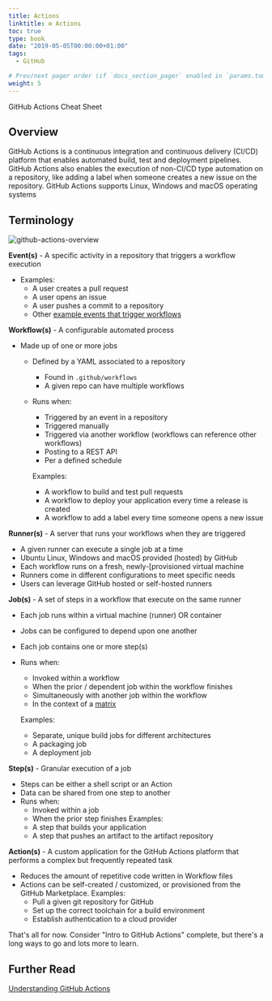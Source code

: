 ```yaml
---
title: Actions
linktitle: ⚙️ Actions
toc: true
type: book
date: "2019-05-05T00:00:00+01:00"
tags:
  - GitHub

# Prev/next pager order (if `docs_section_pager` enabled in `params.toml`)
weight: 5
---
```


GitHub Actions Cheat Sheet

<!--more-->

## Overview

GitHub Actions is a continuous integration and continuous delivery (CI/CD) platform that enables automated build, test and deployment pipelines. GitHub Actions also enables the execution of non-CI/CD type automation on a repository, like adding a label when someone creates a new issue on the repository.
GitHub Actions supports Linux, Windows and macOS operating systems

## Terminology

![github-actions-overview](/images/uploads/github-actions.png)


**Event(s)** - A specific activity in a repository that triggers a workflow execution
- Examples:
  - A user creates a pull request
  - A user opens an issue
  - A user pushes a commit to a repository
  - Other [example events that trigger workflows](https://docs.github.com/en/actions/using-workflows/events-that-trigger-workflows)

**Workflow(s)** - A configurable automated process
  - Made up of one or more jobs
    - Defined by a YAML associated to a repository
      - Found in `.github/workflows`
      - A given repo can have multiple workflows
    - Runs when:
      - Triggered by an event in a repository
      - Triggered manually
      - Triggered via another workflow (workflows can reference other workflows)
      - Posting to a REST API
      - Per a defined schedule
      
      Examples:
      - A workflow to build and test pull requests
      - A workflow to deploy your application every time a release is created
      - A workflow to add a label every time someone opens a new issue

**Runner(s)** - A server that runs your workflows when they are triggered
- A given runner can execute a single job at a time
- Ubuntu Linux, Windows and macOS provided (hosted) by GitHub
- Each workflow runs on a fresh, newly-[provisioned virtual machine
- Runners come in different configurations to meet specific needs
- Users can leverage GitHub hosted or self-hosted runners

**Job(s)** - A set of steps in a workflow that execute on the same runner
- Each job runs within a virtual machine (runner) OR container
- Jobs can be configured to depend upon one another
- Each job contains one or more step(s)
- Runs when:
  - Invoked within a workflow
  - When the prior / dependent job within the workflow finishes
  - Simultaneously with another job within the workflow
  - In the context of a [matrix](https://docs.github.com/en/actions/using-jobs/using-a-matrix-for-your-jobs)
  
  Examples:
  - Separate, unique build jobs for different architectures
  - A packaging job
  - A deployment job

**Step(s)** - Granular execution of a job
- Steps can be either a shell script or an Action
- Data can be shared from one step to another
- Runs when:
  - Invoked within a job
  - When the prior step finishes
  Examples:
  - A step that builds your application
  - A step that pushes an artifact to the artifact repository

**Action(s)** - A custom application for the GitHub Actions platform that performs a complex but frequently repeated task
- Reduces the amount of repetitive code written in Workflow files
- Actions can be self-created / customized, or provisioned from the GitHub Marketplace.
  Examples:
  - Pull a given git repository for GitHub
  - Set up the correct toolchain for a build environment
  - Establish authentication to a cloud provider

That's all for now.  Consider "Intro to GitHub Actions" complete, but there's a long ways to go and lots more to learn. 

## Further Read

[Understanding GitHub Actions](https://docs.github.com/en/actions/learn-github-actions/understanding-github-actions)